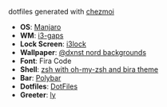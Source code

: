 dotfiles generated with [chezmoi](https://github.com/twpayne/chezmoi)

+ **OS**: [Manjaro](https://manjaro.org/)
+ **WM**: [i3-gaps](https://github.com/Airblader/i3)
+ **Lock Screen**: [i3lock](https://github.com/i3/i3lock)
+ **Wallpaper**: [@dxnst nord backgrounds](https://github.com/dxnst/nord-backgrounds/)
+ **Font**: Fira Code
+ **Shell**: [zsh with oh-my-zsh and bira theme](https://github.com/robbyrussell/oh-my-zsh)
+ **Bar**: [Polybar](https://github.com/jaagr/polybar)
+ **Dotfiles**: [DotFiles](https://github.com/cigh033/dotfiles)
+ **Greeter**: [ly](https://github.com/fairyglade/ly)
